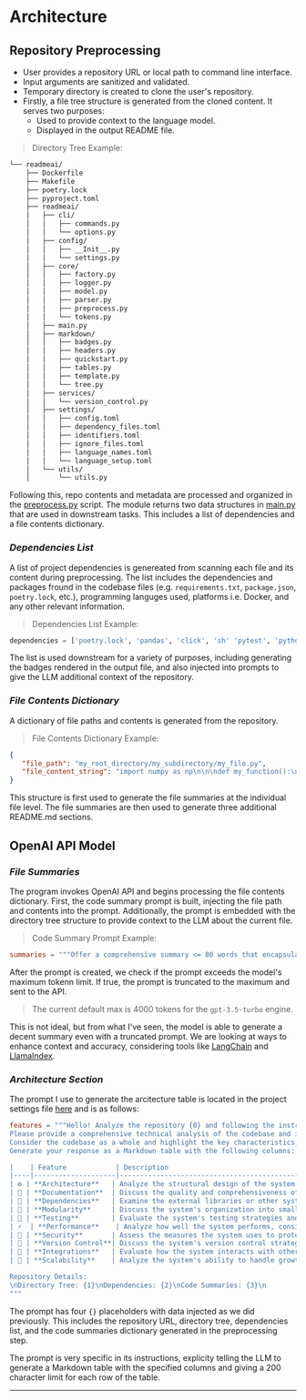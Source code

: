 # Architecture

## Repository Preprocessing

- User provides a repository URL or local path to command line interface.
- Input arguments are sanitized and validated.
- Temporary directory is created to clone the user's repository.
- Firstly, a file tree structure is generated from the cloned content. It serves two purposes:
   - Used to provide context to the language model.
   - Displayed in the output README file.

> Directory Tree Example:

```sh
└── readmeai/
    ├── Dockerfile
    ├── Makefile
    ├── poetry.lock
    ├── pyproject.toml
    ├── readmeai/
    │   ├── cli/
    │   │   ├── commands.py
    │   │   └── options.py
    │   ├── config/
    │   │   ├── __Init__.py
    │   │   └── settings.py
    │   ├── core/
    │   │   ├── factory.py
    │   │   ├── logger.py
    │   │   ├── model.py
    │   │   ├── parser.py
    │   │   ├── preprocess.py
    │   │   └── tokens.py
    │   ├── main.py
    │   ├── markdown/
    │   │   ├── badges.py
    │   │   ├── headers.py
    │   │   ├── quickstart.py
    │   │   ├── tables.py
    │   │   ├── template.py
    │   │   └── tree.py
    │   ├── services/
    │   │   └── version_control.py
    │   ├── settings/
    │   │   ├── config.toml
    │   │   ├── dependency_files.toml
    │   │   ├── identifiers.toml
    │   │   ├── ignore_files.toml
    │   │   ├── language_names.toml
    │   │   └── language_setup.toml
    │   └── utils/
    │       └── utils.py
   ```

Following this, repo contents and metadata are processed and organized in the [preprocess.py](https://github.com/eli64s/readme-ai/blob/main/readmeai/core/preprocess.py) script. The module returns two data structures in [main.py](https://github.com/eli64s/readme-ai/blob/main/readmeai/main.py#L81) that are used in downstream tasks. This includes a list of dependencies and a file contents dictionary.

### *Dependencies List*

A list of project dependencies is genereated from scanning each file and its content during preprocessing. The list includes the dependencies and packages fround in the codebase files (e.g. `requirements.txt`, `package.json`, `poetry.lock`, etc.), programming languges used, platforms i.e. Docker, and any other relevant information.

> Dependencies List Example:
```python
dependencies = ['poetry.lock', 'pandas', 'click', 'sh' 'pytest', 'python', 'streamlit', 'numpy']
```

The list is used downstream for a variety of purposes, including generating the badges rendered in the output file, and also injected into prompts to give the LLM additional context of the repository.


### *File Contents Dictionary*

A dictionary of file paths and contents is generated from the repository.

> File Contents Dictionary Example:
```json
{
   "file_path": "my_root_directory/my_subdirectory/my_file.py",
   "file_content_string": "import numpy as np\n\n\ndef my_function():\n    return np.random.rand(1)\n",
}
```

This structure is first used to generate the file summaries at the individual file level. The file summaries are then used to generate three additional README.md sections.

## OpenAI API Model

### *File Summaries*

The program invokes OpenAI API and begins processing the file contents dictionary. First, the code summary prompt is built, injecting the file path and contents into the prompt. Additionally, the prompt is embedded with the directory tree structure to provide context to the LLM about the current file.

> Code Summary Prompt Example:
```toml
summaries = """Offer a comprehensive summary <= 80 words that encapsulates the core functionalities of the code below. Aim for precision and conciseness in your explanation, ensuring a fine balance between detail and brevity.\nDirectory Tree: {0}\nPath: {1}\nCode:\n{2}\n"""
```

After the prompt is created, we check if the prompt exceeds the model's maximum tokenn limit. If true, the prompt is truncated to the maximum and sent to the API.

> The current default max is 4000 tokens for the `gpt-3.5-turbo` engine.

This is not ideal, but from what I've seen, the model is able to generate a decent summary even with a truncated prompt. We are looking at ways to enhance context and accuracy, considering tools like [LangChain](https://python.langchain.com/docs/get_started/introduction) and [LlamaIndex](https://gpt-index.readthedocs.io/en/stable/index.html).

### *Architecture Section*

The prompt I use to generate the arcitecture table is located in the project settings file [here](https://github.com/eli64s/readme-ai/blob/main/readmeai/settings/config.toml#L31) and is as follows:

```toml
features = """Hello! Analyze the repository {0} and following the instructions below to generate a comprehensive list of features.
Please provide a comprehensive technical analysis of the codebase and its components.
Consider the codebase as a whole and highlight the key characteristics, design patterns, architectural decisions, and any other noteworthy elements.
Generate your response as a Markdown table with the following columns:

|    | Feature            | Description                                                                                                        |
|----|--------------------|--------------------------------------------------------------------------------------------------------------------|
| ⚙️ | **Architecture**   | Analyze the structural design of the system here. Limit your response to a maximum of 200 characters.             |
| 📄 | **Documentation**  | Discuss the quality and comprehensiveness of the documentation here. Limit your response to a maximum of 200 characters.|
| 🔗 | **Dependencies**   | Examine the external libraries or other systems that this system relies on here. Limit your response to a maximum of 200 characters.|
| 🧩 | **Modularity**     | Discuss the system's organization into smaller, interchangeable components here. Limit your response to a maximum of 200 characters.|
| 🧪 | **Testing**        | Evaluate the system's testing strategies and tools here. Limit your response to a maximum of 200 characters.       |
| ⚡️  | **Performance**    | Analyze how well the system performs, considering speed, efficiency, and resource usage here. Limit your response to a maximum of 200 characters.|
| 🔐 | **Security**       | Assess the measures the system uses to protect data and maintain functionality here. Limit your response to a maximum of 200 characters.|
| 🔀 | **Version Control**| Discuss the system's version control strategies and tools here. Limit your response to a maximum of 200 characters.|
| 🔌 | **Integrations**   | Evaluate how the system interacts with other systems and services here. Limit your response to a maximum of 200 characters.|
| 📶 | **Scalability**    | Analyze the system's ability to handle growth here. Limit your response to a maximum of 200 characters.           |

Repository Details:
\nDirectory Tree: {1}\nDependencies: {2}\nCode Summaries: {3}\n
"""
```

The prompt has four `{}` placeholders with data injected as we did previously. This includes the repository URL, directory tree, dependencies list, and the code summaries dictionary generated in the preprocessing step.

The prompt is very specific in its instructions, explicity telling the LLM to generate a Markdown table with the specified columns and giving a 200 character limit for each row of the table.

---

